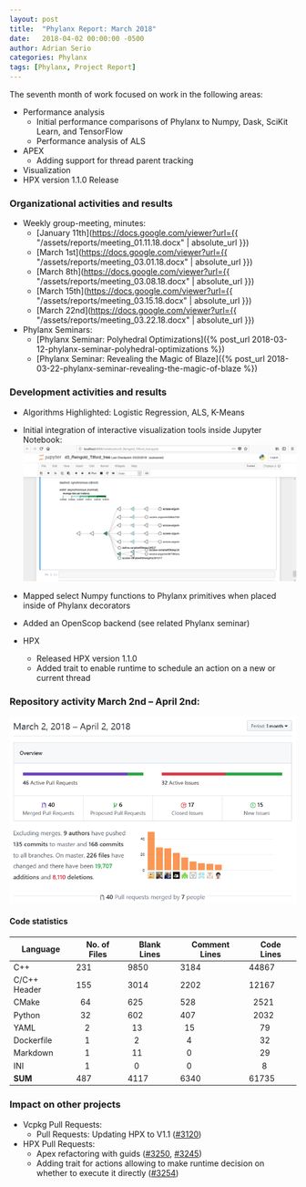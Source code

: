 ```yaml
---
layout: post
title:  "Phylanx Report: March 2018"
date:   2018-04-02 00:00:00 -0500
author: Adrian Serio
categories: Phylanx
tags: [Phylanx, Project Report]
---
```

The seventh month of work focused on work in the following areas:

  * Performance analysis
      * Initial performance comparisons of Phylanx to Numpy, Dask,
        SciKit Learn, and TensorFlow
      * Performance analysis of ALS
  * APEX
      * Adding support for thread parent tracking
  * Visualization
  * HPX version 1.1.0 Release

### Organizational activities and results

  * Weekly group-meeting, minutes:
      * [January 11th](https://docs.google.com/viewer?url={{ "/assets/reports/meeting_01.11.18.docx" | absolute_url }})
      * [March 1st](https://docs.google.com/viewer?url={{ "/assets/reports/meeting_03.01.18.docx" | absolute_url }})
      * [March 8th](https://docs.google.com/viewer?url={{ "/assets/reports/meeting_03.08.18.docx" | absolute_url }})
      * [March 15th](https://docs.google.com/viewer?url={{ "/assets/reports/meeting_03.15.18.docx" | absolute_url }})
      * [March 22nd](https://docs.google.com/viewer?url={{ "/assets/reports/meeting_03.22.18.docx" | absolute_url }})
  * Phylanx Seminars:
      * [Phylanx Seminar: Polyhedral Optimizations]({% post_url 2018-03-12-phylanx-seminar-polyhedral-optimizations %})
      * [Phylanx Seminar: Revealing the Magic of Blaze]({% post_url 2018-03-22-phylanx-seminar-revealing-the-magic-of-blaze %})

### Development activities and results

  * Algorithms Highlighted: Logistic Regression, ALS, K-Means
  * Initial integration of interactive visualization tools inside
    Jupyter Notebook:[![jupyter_notebook_vis_1.png](/assets/jupyter_notebook_vis_1_04.02.18.png)](https://drive.google.com/open?id=1MvaY3kqUxKacUfdpj4GTNJUiDuDY7NqY)

  * Mapped select Numpy functions to Phylanx primitives when placed
    inside of Phylanx decorators
  * Added an OpenScop backend (see related Phylanx seminar)
  * HPX
      * Released HPX version 1.1.0
      * Added trait to enable runtime to schedule an action on a new or
        current thread

### Repository activity March 2nd – April 2nd:

![Capture.png](/assets/Capture_04.02.18.png)

#### Code statistics

Language      | No. of Files |  Blank Lines |   Comment Lines |  Code Lines
--------------|--------------|--------------|-----------------|-------------
 C++          |     231      |    9850      |        3184     |     44867
 C/C++ Header |     155      |    3014      |        2202     |     12167
 CMake        |      64      |     625      |         528     |      2521
 Python       |      32      |     602      |         407     |      2032
 YAML         |       2      |      13      |          15     |        79
 Dockerfile   |       1      |       2      |           4     |        32
 Markdown     |       1      |      11      |           0     |        29
 INI          |       1      |       0      |           0     |         8
**SUM**       |     487      |    4117      |        6340     |     61735

### Impact on other projects

  * Vcpkg Pull Requests:
      * Pull Requests: Updating HPX to V1.1
        ([\#3120](https://github.com/Microsoft/vcpkg/pull/3120))
  * HPX Pull Requests:
      * Apex refactoring with guids
        ([\#3250](https://github.com/STEllAR-GROUP/hpx/pull/3250),
        [\#3245](https://github.com/STEllAR-GROUP/hpx/pull/3245))
      * Adding trait for actions allowing to make runtime decision on
        whether to execute it directly
        ([\#3254](https://github.com/STEllAR-GROUP/hpx/pull/3254))

